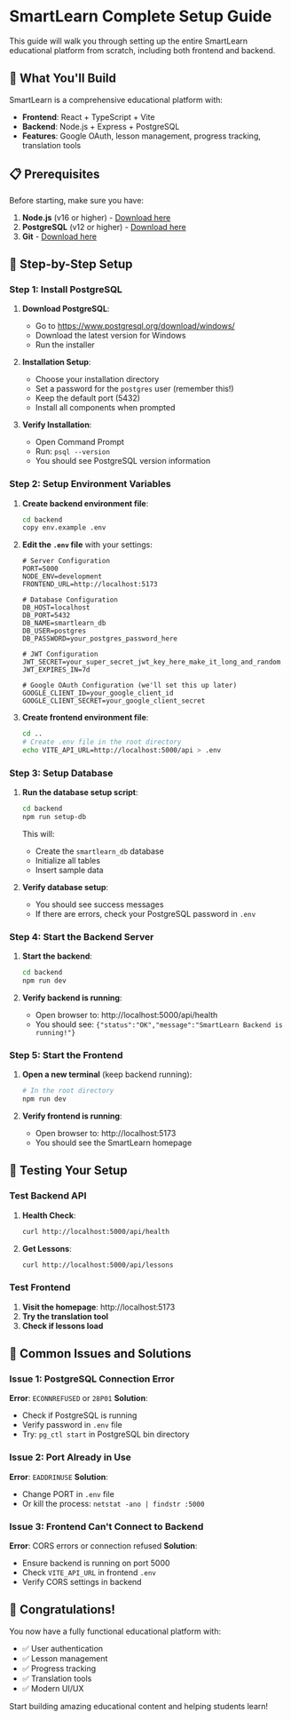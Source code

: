 # SmartLearn Complete Setup Guide

This guide will walk you through setting up the entire SmartLearn educational platform from scratch, including both frontend and backend.

## 🎯 What You'll Build

SmartLearn is a comprehensive educational platform with:
- **Frontend**: React + TypeScript + Vite
- **Backend**: Node.js + Express + PostgreSQL
- **Features**: Google OAuth, lesson management, progress tracking, translation tools

## 📋 Prerequisites

Before starting, make sure you have:

1. **Node.js** (v16 or higher) - [Download here](https://nodejs.org/)
2. **PostgreSQL** (v12 or higher) - [Download here](https://www.postgresql.org/download/)
3. **Git** - [Download here](https://git-scm.com/)

## 🚀 Step-by-Step Setup

### Step 1: Install PostgreSQL

1. **Download PostgreSQL**:
   - Go to https://www.postgresql.org/download/windows/
   - Download the latest version for Windows
   - Run the installer

2. **Installation Setup**:
   - Choose your installation directory
   - Set a password for the `postgres` user (remember this!)
   - Keep the default port (5432)
   - Install all components when prompted

3. **Verify Installation**:
   - Open Command Prompt
   - Run: `psql --version`
   - You should see PostgreSQL version information

### Step 2: Setup Environment Variables

1. **Create backend environment file**:
   ```bash
   cd backend
   copy env.example .env
   ```

2. **Edit the `.env` file** with your settings:
   ```env
   # Server Configuration
   PORT=5000
   NODE_ENV=development
   FRONTEND_URL=http://localhost:5173

   # Database Configuration
   DB_HOST=localhost
   DB_PORT=5432
   DB_NAME=smartlearn_db
   DB_USER=postgres
   DB_PASSWORD=your_postgres_password_here

   # JWT Configuration
   JWT_SECRET=your_super_secret_jwt_key_here_make_it_long_and_random
   JWT_EXPIRES_IN=7d

   # Google OAuth Configuration (we'll set this up later)
   GOOGLE_CLIENT_ID=your_google_client_id
   GOOGLE_CLIENT_SECRET=your_google_client_secret
   ```

3. **Create frontend environment file**:
   ```bash
   cd ..
   # Create .env file in the root directory
   echo VITE_API_URL=http://localhost:5000/api > .env
   ```

### Step 3: Setup Database

1. **Run the database setup script**:
   ```bash
   cd backend
   npm run setup-db
   ```

   This will:
   - Create the `smartlearn_db` database
   - Initialize all tables
   - Insert sample data

2. **Verify database setup**:
   - You should see success messages
   - If there are errors, check your PostgreSQL password in `.env`

### Step 4: Start the Backend Server

1. **Start the backend**:
   ```bash
   cd backend
   npm run dev
   ```

2. **Verify backend is running**:
   - Open browser to: http://localhost:5000/api/health
   - You should see: `{"status":"OK","message":"SmartLearn Backend is running!"}`

### Step 5: Start the Frontend

1. **Open a new terminal** (keep backend running):
   ```bash
   # In the root directory
   npm run dev
   ```

2. **Verify frontend is running**:
   - Open browser to: http://localhost:5173
   - You should see the SmartLearn homepage

## 🧪 Testing Your Setup

### Test Backend API

1. **Health Check**:
   ```bash
   curl http://localhost:5000/api/health
   ```

2. **Get Lessons**:
   ```bash
   curl http://localhost:5000/api/lessons
   ```

### Test Frontend

1. **Visit the homepage**: http://localhost:5173
2. **Try the translation tool**
3. **Check if lessons load**

## 🔧 Common Issues and Solutions

### Issue 1: PostgreSQL Connection Error
**Error**: `ECONNREFUSED` or `28P01`
**Solution**:
- Check if PostgreSQL is running
- Verify password in `.env` file
- Try: `pg_ctl start` in PostgreSQL bin directory

### Issue 2: Port Already in Use
**Error**: `EADDRINUSE`
**Solution**:
- Change PORT in `.env` file
- Or kill the process: `netstat -ano | findstr :5000`

### Issue 3: Frontend Can't Connect to Backend
**Error**: CORS errors or connection refused
**Solution**:
- Ensure backend is running on port 5000
- Check `VITE_API_URL` in frontend `.env`
- Verify CORS settings in backend

## 🎉 Congratulations!

You now have a fully functional educational platform with:
- ✅ User authentication
- ✅ Lesson management
- ✅ Progress tracking
- ✅ Translation tools
- ✅ Modern UI/UX

Start building amazing educational content and helping students learn! 